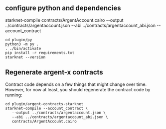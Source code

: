 ## configure python and dependencies

starknet-compile contracts/ArgentAccount.cairo --output ../contracts/argentaccount.json --abi ../contracts/argentaccount_abi.json --account_contract

```shell
cd plugin/py
python3 -m py .
. ./bin/activate
pip install -r requirements.txt
starknet --version
```

## Regenerate argent-x contracts

Contract code depends on a few things that might change over time. However, for now at least,
you should regenerate the contract code by running:

```shell
cd plugin/argent-contracts-starknet
starknet-compile --account_contract \
   --output ../contracts/argentaccount.json \
   --abi ../contracts/argentaccount_abi.json \
   contracts/ArgentAccount.cairo
```
